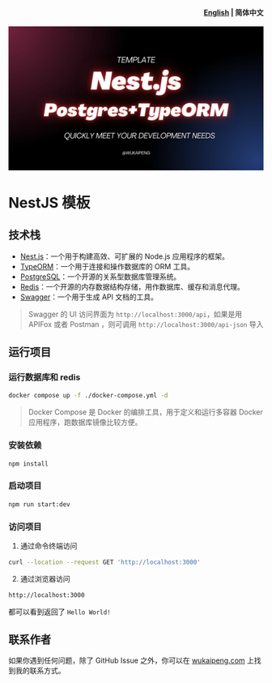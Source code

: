 <h4 align="right"><a href="https://github.com/Penggeor/nestjs-template">English</a> | <strong>简体中文</strong></h4>

![NestJS 模板](./res/cover.jpg)

# NestJS 模板

## 技术栈
- [Nest.js](https://nestjs.com/)：一个用于构建高效、可扩展的 Node.js 应用程序的框架。
- [TypeORM](https://typeorm.io/)：一个用于连接和操作数据库的 ORM 工具。
- [PostgreSQL](https://www.postgresql.org/)：一个开源的关系型数据库管理系统。
- [Redis](https://redis.io/)：一个开源的内存数据结构存储，用作数据库、缓存和消息代理。
- [Swagger](https://swagger.io/)：一个用于生成 API 文档的工具。
> Swagger 的 UI 访问界面为 `http://localhost:3000/api`，如果是用 APIFox 或者 Postman ，则可调用 `http://localhost:3000/api-json` 导入

## 运行项目

### 运行数据库和 redis

```bash
docker compose up -f ./docker-compose.yml -d
```

> Docker Compose 是 Docker 的编排工具，用于定义和运行多容器 Docker 应用程序，跑数据库镜像比较方便。

### 安装依赖

```bash
npm install
```

### 启动项目

```bash
npm run start:dev
```

### 访问项目

1. 通过命令终端访问

```bash
curl --location --request GET 'http://localhost:3000'
```

2. 通过浏览器访问

```bash
http://localhost:3000
```

都可以看到返回了 `Hello World!`


## 联系作者

如果你遇到任何问题，除了 GitHub Issue 之外，你可以在 [wukaipeng.com](https://wukaipeng.com/) 上找到我的联系方式。